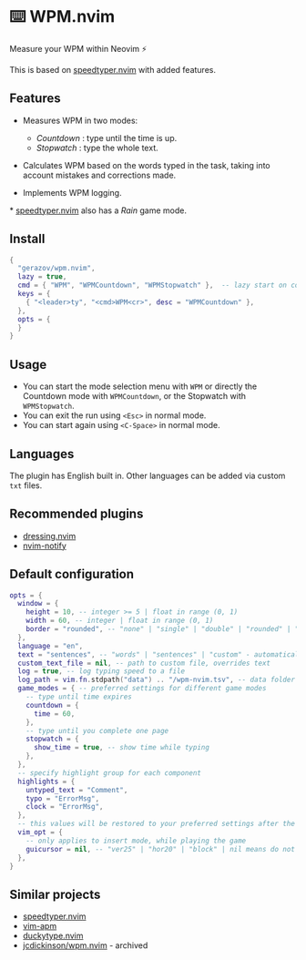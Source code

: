 # ⌨️ WPM.nvim

Measure your WPM within Neovim ⚡️

This is based on [speedtyper.nvim](https://github.com/NStefan002/speedtyper.nvim) with added features.

## Features 

- Measures WPM in two modes:
    - _Countdown_ : type until the time is up.
    - _Stopwatch_ : type the whole text.

- Calculates WPM based on the words typed in the task, taking into account mistakes and corrections made.

- Implements WPM logging.

\* [speedtyper.nvim](https://github.com/NStefan002/speedtyper.nvim) also has a *Rain* game mode.

## Install

```lua
{
  "gerazov/wpm.nvim",
  lazy = true,
  cmd = { "WPM", "WPMCountdown", "WPMStopwatch" },  -- lazy start on command
  keys = {
    { "<leader>ty", "<cmd>WPM<cr>", desc = "WPMCountdown" },
  },
  opts = {
  }
}
```
## Usage

- You can start the mode selection menu with `WPM` or directly the Countdown mode with `WPMCountdown`, or the Stopwatch with `WPMStopwatch`.
- You can exit the run using `<Esc>` in normal mode. 
- You can start again using `<C-Space>` in normal mode. 

## Languages

The plugin has English built in. Other languages can be added via custom `txt` files.

## Recommended plugins

- [dressing.nvim](https://github.com/stevearc/dressing.nvim)
- [nvim-notify](https://github.com/rcarriga/nvim-notify)

## Default configuration

```lua
opts = {
  window = {
    height = 10, -- integer >= 5 | float in range (0, 1)
    width = 60, -- integer | float in range (0, 1)
    border = "rounded", -- "none" | "single" | "double" | "rounded" | "shadow" | "solid"
  },
  language = "en",
  text = "sentences", -- "words" | "sentences" | "custom" - automatically set to "custom" if custom_text_file is not nil
  custom_text_file = nil, -- path to custom file, overrides text
  log = true, -- log typing speed to a file
  log_path = vim.fn.stdpath("data") .. "/wpm-nvim.tsv", -- data folder is ~/.local/share/nvim
  game_modes = { -- preferred settings for different game modes
    -- type until time expires
    countdown = {
      time = 60,
    },
    -- type until you complete one page
    stopwatch = {
      show_time = true, -- show time while typing
    },
  },
  -- specify highlight group for each component
  highlights = {
    untyped_text = "Comment",
    typo = "ErrorMsg",
    clock = "ErrorMsg",
  },
  -- this values will be restored to your preferred settings after the game ends
  vim_opt = {
    -- only applies to insert mode, while playing the game
    guicursor = nil, -- "ver25" | "hor20" | "block" | nil means do not change
  },
}
```

## Similar projects

- [speedtyper.nvim](https://github.com/NStefan002/speedtyper.nvim)
- [vim-apm](https://github.com/ThePrimeagen/vim-apm)
- [duckytype.nvim](https://github.com/kwakzalver/duckytype.nvim)
- [jcdickinson/wpm.nvim](https://github.com/jcdickinson/wpm.nvim) - archived

